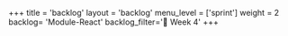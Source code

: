 +++
title = 'backlog'
layout = 'backlog'
menu_level = ['sprint']
weight = 2
backlog= 'Module-React'
backlog_filter='📅 Week 4'
+++
